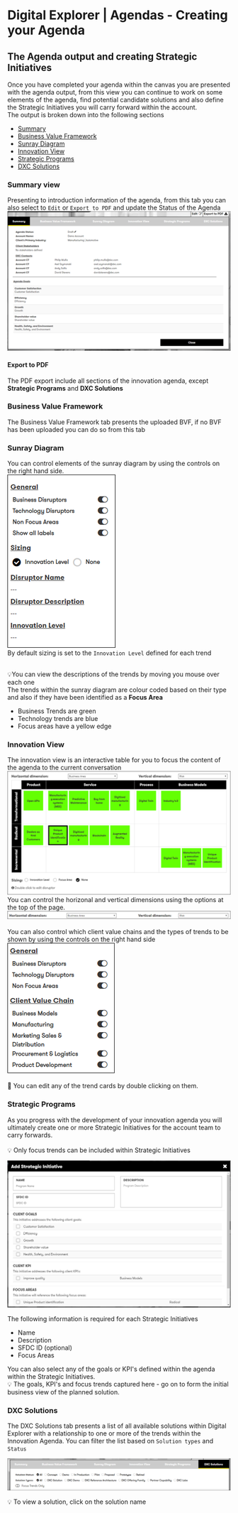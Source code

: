 # Digital Explorer | Agendas - Creating your Agenda

## The Agenda output and creating Strategic Initiatives
Once you have completed your agenda within the canvas you are presented with the agenda output, from this view you can continue to work on some elements of the agenda, find potential candidate solutions and also define the Strategic Initiatives you will carry forward within the account.
<br>
The output is broken down into the following sections

- [Summary](Summary)
- [Business Value Framework](Business-Value-Framework)
- [Sunray Diagram](Sunray-Diagram)
- [Innovation View](Innovation-View)
- [Strategic Programs](Strategic-Programs)
- [DXC Solutions](DXC-Solutions)

### Summary view
Presenting to introduction information of the agenda, from this tab you can also select to `Edit` or `Export to PDF` and update the Status of the Agenda
![agenda1](images/agenda13.png)<br>

#### Export to PDF
The PDF export include all sections of the innovation agenda, except **Strategic Programs** and **DXC Solutions**

### Business Value Framework
The Business Value Framework tab presents the uploaded BVF, if no BVF has been uploaded you can do so from this tab

### Sunray Diagram
You can control elements of the sunray diagram by using the controls on the right hand side.<br>
![agenda1](images/agenda14.png)<br>
By default sizing is set to the `Innovation Level` defined for each trend<br><br>

:bulb:You can view the descriptions of the trends by moving you mouse over each one
<br>
The trends within the sunray diagram are colour coded based on their type and also if they have been identified as a **Focus Area**
<br>
- Business Trends are green
- Technology trends are blue
- Focus areas have a yellow edge

### Innovation View 
The innovation view is an interactive table for you to focus the content of the agenda to the current conversation<br>
![agenda1](images/agenda19.png)<br>
You can control the horizonal and vertical dimensions using the options at the top of the page.<br>
![agenda1](images/agenda15.png)<br>
<br>
You can also control which client value chains and the types of trends to be shown by using the controls on the right hand side<br>
![agenda1](images/agenda16.png)<br><br>
:information_desk_person: You can edit any of the trend cards by double clicking on them.


### Strategic Programs
As you progress with the development of your innovation agenda you will ultimately create one or more Strategic Initiatives for the account team to carry forwards.<br><br>
:bulb: Only focus trends can be included within Strategic Initiatives<br>

![agenda1](images/agenda17.png)<br>

The following information is required for each Strategic Initiatives

- Name
- Description
- SFDC ID (optional)
- Focus Areas

You can also select any of the goals or KPI's defined within the agenda within the Strategic Initiatives.<br>
:bulb: The goals, KPI's and focus trends captured here - go on to form the initial business view of the planned solution.

### DXC Solutions
The DXC Solutions tab presents a list of all available solutions within Digital Explorer with a relationship to one or more of the trends within the Innovation Agenda.   You can filter the list based on `Solution types` and `Status`

![agenda1](images/agenda18.png)<br>

:bulb: To view a solution, click on the solution name